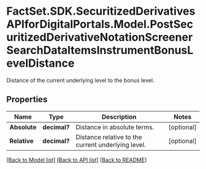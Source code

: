 # FactSet.SDK.SecuritizedDerivativesAPIforDigitalPortals.Model.PostSecuritizedDerivativeNotationScreenerSearchDataItemsInstrumentBonusLevelDistance
Distance of the current underlying level to the bonus level.

## Properties

Name | Type | Description | Notes
------------ | ------------- | ------------- | -------------
**Absolute** | **decimal?** | Distance in absolute terms. | [optional] 
**Relative** | **decimal?** | Distance relative to the current underlying level. | [optional] 

[[Back to Model list]](../README.md#documentation-for-models) [[Back to API list]](../README.md#documentation-for-api-endpoints) [[Back to README]](../README.md)

